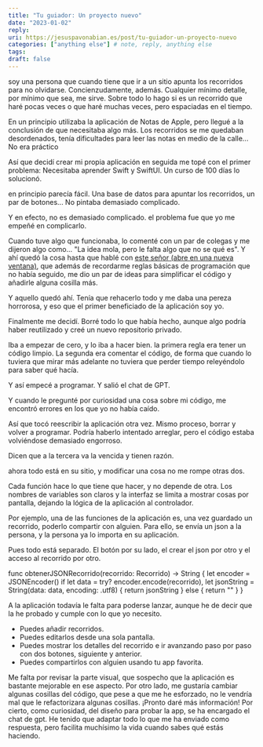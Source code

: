 ```yaml
---
title: "Tu guiador: Un proyecto nuevo"
date: "2023-01-02"
reply:
uri: https://jesuspavonabian.es/post/tu-guiador-un-proyecto-nuevo
categories: ["anything else"] # note, reply, anything else
tags:
draft: false
---
```


soy una persona que cuando tiene que ir a un sitio apunta los recorridos para no olvidarse. Concienzudamente, además. Cualquier mínimo detalle, por mínimo que sea, me sirve. Sobre todo lo hago si es un recorrido que haré pocas veces o que haré muchas veces, pero espaciadas en el tiempo.

En un principio utilizaba la aplicación de Notas de Apple, pero llegué a la conclusión de que necesitaba algo más. Los recorridos se me quedaban desordenados, tenía dificultades para leer las notas en medio de la calle... No era práctico

Así que decidí crear mi propia aplicación en seguida me topé con el primer problema: Necesitaba aprender Swift y SwiftUI. Un curso de 100 días lo solucionó.

en principio parecía fácil. Una base de datos para apuntar los recorridos, un par de botones... No pintaba demasiado complicado.

Y en efecto, no es demasiado complicado. el problema fue que yo me empeñé en complicarlo.

Cuando tuve algo que funcionaba, lo comenté con un par de colegas y me dijeron algo como... "La idea mola, pero le falta algo que no se qué es". Y ahí quedó la cosa hasta que hablé con [este señor (abre en una nueva ventana)](https://programaraciegas.net), que además de recordarme reglas básicas de programación que no había seguido, me dio un par de ideas para simplificar el código y añadirle alguna cosilla más.

Y aquello quedó ahí. Tenía que rehacerlo todo y me daba una pereza horrorosa, y eso que el primer beneficiado de la aplicación soy yo.

Finalmente me decidí. Borré todo lo que había hecho, aunque algo podría haber reutilizado y creé un nuevo repositorio privado.

Iba a empezar de cero, y lo iba a hacer bien. la primera regla era tener un código limpio. La segunda era comentar el código, de forma que cuando lo tuviera que mirar más adelante no tuviera que perder tiempo releyéndolo para saber qué hacía.

Y así empecé a programar. Y salió el chat de GPT.

Y cuando le pregunté por curiosidad una cosa sobre mi código, me encontró errores en los que yo no había caído.

Así que tocó reescribir la aplicación otra vez. Mismo proceso, borrar y volver a programar. Podría haberlo intentado arreglar, pero el código estaba volviéndose demasiado engorroso.

Dicen que a la tercera va la vencida y tienen razón.

ahora todo está en su sitio, y modificar una cosa no me rompe otras dos.

Cada función hace lo que tiene que hacer, y no depende de otra. Los nombres de variables son claros y la interfaz se limita a mostrar cosas por pantalla, dejando la lógica de la aplicación al controlador.

Por ejemplo, una de las funciones de la aplicación es, una vez guardado un recorrido, poderlo compartir con alguien. Para ello, se envía un json a la persona, y la persona ya lo importa en su aplicación.

Pues todo está separado. El botón por su lado, el crear el json por otro y el acceso al recorrido por otro.

func obtenerJSONRecorrido(recorrido: Recorrido) -> String { let encoder = JSONEncoder() if let data = try? encoder.encode(recorrido), let jsonString = String(data: data, encoding: .utf8) { return jsonString } else { return "" } }

A la aplicación todavía le falta para poderse lanzar, aunque he de decir que la he probado y cumple con lo que yo necesito.

- Puedes añadir recorridos.
- Puedes editarlos desde una sola pantalla.
- Puedes mostrar los detalles del recorrido e ir avanzando paso por paso con dos botones, siguiente y anterior.
- Puedes compartirlos con alguien usando tu app favorita.

Me falta por revisar la parte visual, que sospecho que la aplicación es bastante mejorable en ese aspecto. Por otro lado, me gustaría cambiar algunas cosillas del código, que pese a que me he esforzado, no le vendría mal que le refactorizara algunas cosillas. ¡Pronto daré más información! Por cierto, como curiosidad, del diseño para probar la app, se ha encargado el chat de gpt. He tenido que adaptar todo lo que me ha enviado como respuesta, pero facilita muchísimo la vida cuando sabes qué estás haciendo.
